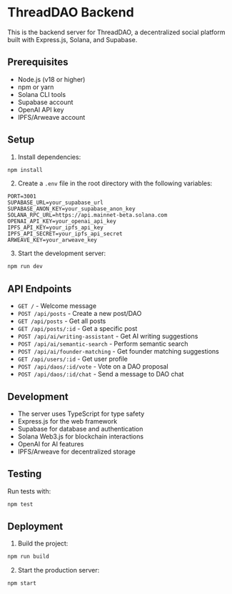 # ThreadDAO Backend

This is the backend server for ThreadDAO, a decentralized social platform built with Express.js, Solana, and Supabase.

## Prerequisites

- Node.js (v18 or higher)
- npm or yarn
- Solana CLI tools
- Supabase account
- OpenAI API key
- IPFS/Arweave account

## Setup

1. Install dependencies:
```bash
npm install
```

2. Create a `.env` file in the root directory with the following variables:
```
PORT=3001
SUPABASE_URL=your_supabase_url
SUPABASE_ANON_KEY=your_supabase_anon_key
SOLANA_RPC_URL=https://api.mainnet-beta.solana.com
OPENAI_API_KEY=your_openai_api_key
IPFS_API_KEY=your_ipfs_api_key
IPFS_API_SECRET=your_ipfs_api_secret
ARWEAVE_KEY=your_arweave_key
```

3. Start the development server:
```bash
npm run dev
```

## API Endpoints

- `GET /` - Welcome message
- `POST /api/posts` - Create a new post/DAO
- `GET /api/posts` - Get all posts
- `GET /api/posts/:id` - Get a specific post
- `POST /api/ai/writing-assistant` - Get AI writing suggestions
- `POST /api/ai/semantic-search` - Perform semantic search
- `POST /api/ai/founder-matching` - Get founder matching suggestions
- `GET /api/users/:id` - Get user profile
- `POST /api/daos/:id/vote` - Vote on a DAO proposal
- `POST /api/daos/:id/chat` - Send a message to DAO chat

## Development

- The server uses TypeScript for type safety
- Express.js for the web framework
- Supabase for database and authentication
- Solana Web3.js for blockchain interactions
- OpenAI for AI features
- IPFS/Arweave for decentralized storage

## Testing

Run tests with:
```bash
npm test
```

## Deployment

1. Build the project:
```bash
npm run build
```

2. Start the production server:
```bash
npm start
``` 